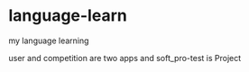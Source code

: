 # language-learn
my language learning 


user and competition are two apps and soft_pro-test is Project
